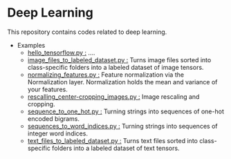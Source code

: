 # Deep Learning

This repository contains codes related to deep learning.

- Examples
  - [hello_tensorflow.py :](https://github.com/ugurcansoruc/deep-learning/blob/master/Examples/hello_tensorflow.py) ....
  - [image_files_to_labeled_dataset.py :](https://github.com/ugurcansoruc/deep-learning/blob/master/Examples/image_files_to_labeled_dataset.py)  Turns image files sorted into class-specific folders into a labeled dataset of image tensors.
  - [normalizing_features.py :](https://github.com/ugurcansoruc/deep-learning/blob/master/Examples/normalizing_features.py) Feature normalization via the Normalization layer. Normalization holds the mean and variance of your features.
  - [rescalling_center-cropping_images.py :](https://github.com/ugurcansoruc/deep-learning/blob/master/Examples/rescalling_center-cropping_images.py) Image rescaling and cropping.
  - [sequence_to_one_hot.py :](https://github.com/ugurcansoruc/deep-learning/blob/master/Examples/sequence_to_one_hot.py)  Turning strings into sequences of one-hot encoded bigrams.
  - [sequences_to_word_indices.py :](https://github.com/ugurcansoruc/deep-learning/blob/master/Examples/sequences_to_word_indices.py) Turning strings into sequences of integer word indices.
  - [text_files_to_labeled_dataset.py :](https://github.com/ugurcansoruc/deep-learning/blob/master/Examples/text_files_to_labeled_dataset.py) Turns text files sorted into class-specific folders into a labeled dataset of text tensors.

